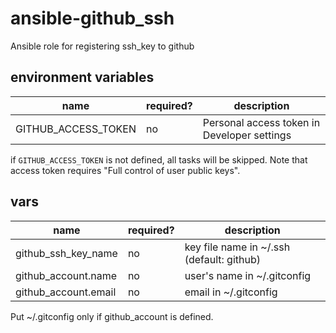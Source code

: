 # ansible-github_ssh
Ansible role for registering ssh_key to github

## environment variables

| name | required? | description |
|---|---|---|
| GITHUB_ACCESS_TOKEN | no | Personal access token in Developer settings |

if `GITHUB_ACCESS_TOKEN` is not defined, all tasks will be skipped.
Note that access token requires "Full control of user public keys".

## vars

| name | required? | description |
|---|---|---|
| github_ssh_key_name | no | key file name in ~/.ssh (default: github) |
| github_account.name | no | user's name in ~/.gitconfig |
| github_account.email | no | email in ~/.gitconfig |

Put ~/.gitconfig only if github_account is defined.
